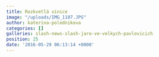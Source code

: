 ```yaml
---
title: Rozkvetlá vinice
image: "/uploads/IMG_1107.JPG"
author: katerina-polednikova
categories: []
galleries: slash-news-slash-jaro-ve-velkych-pavlovicich
position: 25
date: '2016-05-29 06:13:14 +0000'
---
```

